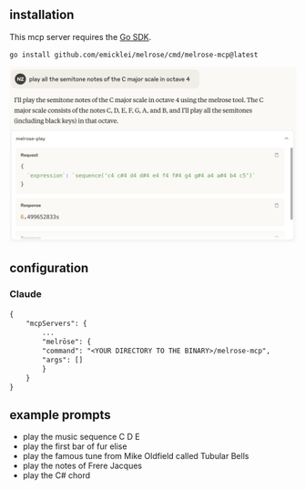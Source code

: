 ## installation

This mcp server requires the [Go SDK](https://go.dev).

    go install github.com/emicklei/melrose/cmd/melrose-mcp@latest

![melrose-prompt](img/melrose_prompt.png)

## configuration

### Claude

    {
        "mcpServers": { 
            ...
            "melrōse": {
            "command": "<YOUR DIRECTORY TO THE BINARY>/melrose-mcp",
            "args": []
            }
        }
    }

## example prompts

- play the music sequence  C D E
- play the first bar of fur elise
- play the famous tune from Mike Oldfield called Tubular Bells
- play the notes of Frere Jacques
- play the C# chord